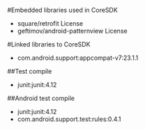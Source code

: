 #Embedded libraries used in CoreSDK

- square/retrofit License
- geftimov/android-patternview License

#Linked libraries to CoreSDK

- com.android.support:appcompat-v7:23.1.1

##Test compile
- junit:junit:4.12 

##Android test compile
- junit:junit:4.12 
- com.android.support.test:rules:0.4.1
